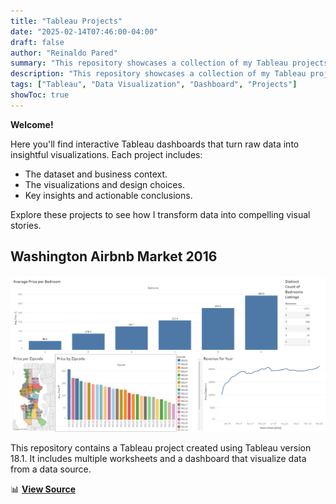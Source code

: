```yaml
---
title: "Tableau Projects"
date: "2025-02-14T07:46:00-04:00"
draft: false
author: "Reinaldo Pared"
summary: "This repository showcases a collection of my Tableau projects focused on data visualization and storytelling."
description: "This repository showcases a collection of my Tableau projects focused on data visualization and storytelling."
tags: ["Tableau", "Data Visualization", "Dashboard", "Projects"]
showToc: true
---
```


**Welcome!**

Here you'll find interactive Tableau dashboards that turn raw data into insightful visualizations. Each project includes:

- The dataset and business context.
- The visualizations and design choices.
- Key insights and actionable conclusions.

Explore these projects to see how I transform data into compelling visual stories.

## **Washington Airbnb Market 2016**

![Washington Airbnb Market 2016](https://github.com/reipared/Portfolio/blob/master/static/images/Tableau_WashingtonAirbnbMarket2016.png?raw=true)

This repository contains a Tableau project created using Tableau version 18.1. It includes multiple worksheets and a dashboard that visualize data from a data source.

📊 [**View Source**](https://github.com/reipared/Tableau_Washington_Airbnb_Market_2016)
